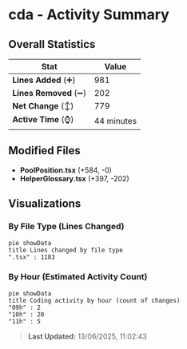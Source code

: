 # cda - Activity Summary 

## Overall Statistics

| Stat                   | Value                                                             |
| ---------------------- | ----------------------------------------------------------------- |
| **Lines Added** (➕)   | 981                                          |
| **Lines Removed** (➖) | 202                                        |
| **Net Change** (↕)    | 779                |
| **Active Time** (⌚)   | 44 minutes |


## Modified Files
- **PoolPosition.tsx** (+584, -0)
- **HelperGlossary.tsx** (+397, -202)

## Visualizations

### By File Type (Lines Changed)

```mermaid
pie showData
title Lines changed by file type
".tsx" : 1183
```

### By Hour (Estimated Activity Count)

```mermaid
pie showData
title Coding activity by hour (count of changes)
"09h" : 2
"10h" : 20
"11h" : 5
```


> **Last Updated:** 13/06/2025, 11:02:43